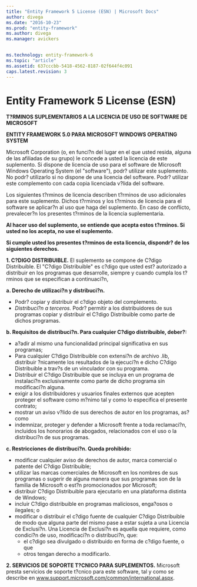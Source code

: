 ```yaml
---
title: "Entity Framework 5 License (ESN) | Microsoft Docs"
author: divega
ms.date: "2016-10-23"
ms.prod: "entity-framework"
ms.author: divega
ms.manager: avickers
 

ms.technology: entity-framework-6
ms.topic: "article"
ms.assetid: 637cccbb-5418-4562-8187-02f644f4c091
caps.latest.revision: 3
---
```

# Entity Framework 5 License (ESN)
**T?RMINOS SUPLEMENTARIOS A LA LICENCIA DE USO DE SOFTWARE DE MICROSOFT**

**ENTITY FRAMEWORK 5.0 PARA MICROSOFT WINDOWS OPERATING SYSTEM**

Microsoft Corporation (o, en funci?n del lugar en el que usted resida, alguna de las afiliadas de su grupo) le concede a usted la licencia de este suplemento. Si dispone de licencia de uso para el software de Microsoft Windows Operating System (el "software"), podr? utilizar este suplemento. No podr? utilizarlo si no dispone de una licencia del software. Podr? utilizar este complemento con cada copia licenciada v?lida del software.

Los siguientes t?rminos de licencia describen t?rminos de uso adicionales para este suplemento. Dichos t?rminos y los t?rminos de licencia para el software se aplicar?n al uso que haga del suplemento. En caso de conflicto, prevalecer?n los presentes t?rminos de la licencia suplementaria.

**Al hacer uso del suplemento, se entiende que acepta estos t?rminos. Si usted no los acepta, no use el suplemento.**

**Si cumple usted los presentes t?rminos de esta licencia, dispondr? de los siguientes derechos.**

**1. C?DIGO DISTRIBUIBLE.** El suplemento se compone de C?digo Distribuible. El "C?digo Distribuible" es c?digo que usted est? autorizado a distribuir en los programas que desarrolle, siempre y cuando cumpla los t?rminos que se especifican a continuaci?n,

**a. Derecho de utilizaci?n y distribuci?n.**

-   Podr? copiar y distribuir el c?digo objeto del complemento.
-   *Distribuci?n a terceros.* Podr? permitir a los distribuidores de sus programas copiar y distribuir el C?digo Distribuible como parte de dichos programas.

**b. Requisitos de distribuci?n. Para cualquier C?digo distribuible, deber?:**

-   a?adir al mismo una funcionalidad principal significativa en sus programas;
-   Para cualquier C?digo Distribuible con extensi?n de archivo .lib, distribuir ?nicamente los resultados de la ejecuci?n e dicho C?digo Distribuible a trav?s de un vinculador con su programa.
-   Distribuir el C?digo Distribuible que se incluya en un programa de instalaci?n exclusivamente como parte de dicho programa sin modificaci?n alguna.
-   exigir a los distribuidores y usuarios finales externos que acepten proteger el software como m?nimo tal y como lo especifica el presente contrato;
-   mostrar un aviso v?lido de sus derechos de autor en los programas, as? como
-   indemnizar, proteger y defender a Microsoft frente a toda reclamaci?n, incluidos los honorarios de abogados, relacionados con el uso o la distribuci?n de sus programas.

**c. Restricciones de distribuci?n. Queda prohibido:**

-   modificar cualquier aviso de derechos de autor, marca comercial o patente del C?digo Distribuible;
-   utilizar las marcas comerciales de Microsoft en los nombres de sus programas o sugerir de alguna manera que sus programas son de la familia de Microsoft o est?n promocionados por Microsoft;
-   distribuir C?digo Distribuible para ejecutarlo en una plataforma distinta de Windows;
-   incluir C?digo distribuible en programas maliciosos, enga?osos o ilegales; o
-   modificar o distribuir el c?digo fuente de cualquier C?digo Distribuible de modo que alguna parte del mismo pase a estar sujeta a una Licencia de Exclusi?n. Una Licencia de Exclusi?n es aquella que requiere, como condici?n de uso, modificaci?n o distribuci?n, que:
    -   el c?digo sea divulgado o distribuido en forma de c?digo fuente, o que
    -   otros tengan derecho a modificarlo.

**2. SERVICIOS DE SOPORTE T?CNICO PARA SUPLEMENTOS.** Microsoft presta servicios de soporte t?cnico para este software, tal y como se describe en www.support.microsoft.com/common/international.aspx.
